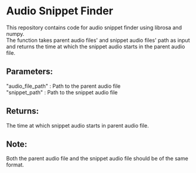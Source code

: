 # Audio Snippet Finder

This repository contains code for audio snippet finder using librosa and numpy.<br>
The function takes parent audio files' and snippet audio files' path as input and returns the time at which the snippet audio starts in the parent audio file. 

## Parameters:<br>
  "audio_file_path" : Path to the parent audio file<br>
  "snippet_path" : Path to the snippet audio file

## Returns:<br>
  The time at which snippet audio starts in parent audio file.<br>

## Note:<br>
  Both the parent audio file and the snippet audio file should be of the same format.

